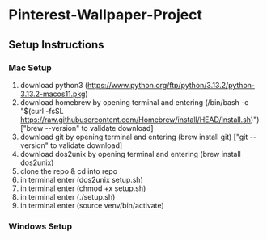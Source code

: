 # Pinterest-Wallpaper-Project

## Setup Instructions

### Mac Setup
1. download python3 (https://www.python.org/ftp/python/3.13.2/python-3.13.2-macos11.pkg)
2. download homebrew by opening terminal and entering (/bin/bash -c "$(curl -fsSL https://raw.githubusercontent.com/Homebrew/install/HEAD/install.sh)") ["brew --version" to validate download]
3. download git by opening terminal and entering (brew install git) ["git --version" to validate download]
4. download dos2unix by opening terminal and entering (brew install dos2unix)
5. clone the repo & cd into repo
6. in terminal enter (dos2unix setup.sh)
7. in terminal enter (chmod +x setup.sh)
8. in terminal enter (./setup.sh)
9. in terminal enter (source venv/bin/activate)

### Windows Setup
